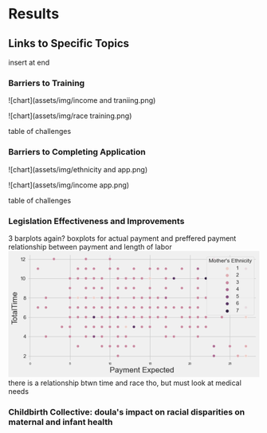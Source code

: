# Results 

## Links to Specific Topics
insert at end 

### Barriers to Training
![chart](assets/img/income and traniing.png)


![chart](assets/img/race training.png)

table of challenges

### Barriers to Completing Application
![chart](assets/img/ethnicity and app.png)


![chart](assets/img/income app.png)

table of challenges

### Legislation Effectiveness and Improvements

3 barplots again?
boxplots for actual payment and preffered payment 
relationship between payment and length of labor
![chart](assets/img/payment-time.png)
there is a relationship btwn time and race tho, but must look at medical needs

### Childbirth Collective: doula's impact on racial disparities on maternal and infant health
